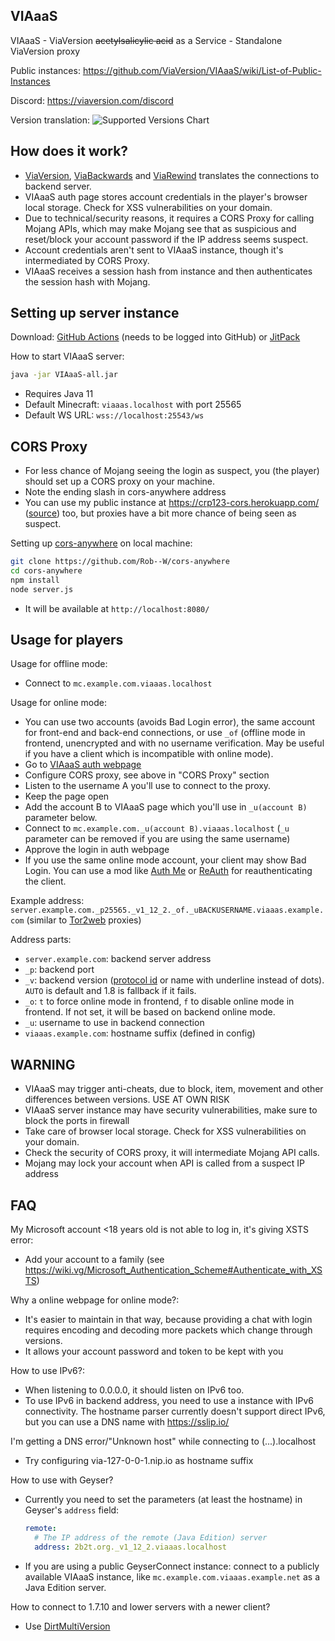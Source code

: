 VIAaaS
---

VIAaaS - ViaVersion ~~acetylsalicylic acid~~ as a Service - Standalone ViaVersion proxy

Public instances: https://github.com/ViaVersion/VIAaaS/wiki/List-of-Public-Instances

Discord: https://viaversion.com/discord

Version translation:
![Supported Versions Chart](https://camo.githubusercontent.com/3c4710d9240ba56d5dea6638f3d2d1f736949b98825492f47a7ba5cdfe950ce8/68747470733a2f2f692e696d6775722e636f6d2f307532305932752e706e67)

## How does it work?
- [ViaVersion](https://viaversion.com), [ViaBackwards](https://viaversion.com/backwards) and [ViaRewind](https://viaversion.com/rewind) translates the connections to backend server.
- VIAaaS auth page stores account credentials in the player's browser local storage. Check for XSS vulnerabilities on your domain.
- Due to technical/security reasons, it requires a CORS Proxy for calling Mojang APIs, which may make Mojang see that
 as suspicious and reset/block your account password if the IP address seems suspect.
- Account credentials aren't sent to VIAaaS instance, though it's intermediated by CORS Proxy.
- VIAaaS receives a session hash from instance and then authenticates the session hash with Mojang.

## Setting up server instance
Download: [GitHub Actions](https://github.com/ViaVersion/VIAaaS/actions) (needs to be logged into GitHub) or [JitPack](https://jitpack.io/com/github/viaversion/viaaas/master-SNAPSHOT/viaaas-master-SNAPSHOT-all.jar)

How to start VIAaaS server:
```sh
java -jar VIAaaS-all.jar
```
- Requires Java 11
- Default Minecraft: ```viaaas.localhost``` with port 25565
- Default WS URL: ```wss://localhost:25543/ws```

## CORS Proxy
- For less chance of Mojang seeing the login as suspect, you (the player) should set up a CORS proxy on your machine.
- Note the ending slash in cors-anywhere address
- You can use my public instance at https://crp123-cors.herokuapp.com/ ([source](https://github.com/creeper123123321/cors-anywhere/)) too,
but proxies have a bit more chance of being seen as suspect.

Setting up [cors-anywhere](https://www.npmjs.com/package/cors-anywhere) on local machine:
```sh
git clone https://github.com/Rob--W/cors-anywhere
cd cors-anywhere
npm install
node server.js
```
- It will be available at ```http://localhost:8080/```

## Usage for players
Usage for offline mode:
- Connect to ```mc.example.com.viaaas.localhost```

Usage for online mode:
- You can use two accounts (avoids Bad Login error), the same account for front-end and back-end connections, or use ```_of```
 (offline mode in frontend, unencrypted and with no username verification. May be useful if you have a client which is incompatible with online mode).
- Go to [VIAaaS auth webpage](https://localhost:25543/)
- Configure CORS proxy, see above in "CORS Proxy" section
- Listen to the username A you'll use to connect to the proxy.
- Keep the page open
- Add the account B to VIAaaS page which you'll use in ```_u(account B)``` parameter below.
- Connect to ```mc.example.com._u(account B).viaaas.localhost``` (```_u``` parameter can be removed if you are using the same username)
- Approve the login in auth webpage
- If you use the same online mode account, your client may show Bad Login. You can use a mod like
  [Auth Me](https://www.curseforge.com/minecraft/mc-mods/auth-me) or [ReAuth](https://www.curseforge.com/minecraft/mc-mods/reauth) for reauthenticating the client.

Example address: ```server.example.com._p25565._v1_12_2._of._uBACKUSERNAME.viaaas.example.com``` (similar to [Tor2web](https://www.tor2web.org/) proxies)

Address parts:
- ```server.example.com```: backend server address
- ```_p```: backend port
- ```_v```: backend version ([protocol id](https://wiki.vg/Protocol_version_numbers) or name with underline instead of dots). ```AUTO``` is default and 1.8 is fallback if it fails.
- ```_o```: ```t``` to force online mode in frontend, ```f``` to disable online mode in frontend. If not set, it will be based on backend online mode.
- ```_u```: username to use in backend connection
- ```viaaas.example.com```: hostname suffix (defined in config)

## WARNING
- VIAaaS may trigger anti-cheats, due to block, item, movement and other differences between versions. USE AT OWN RISK
- VIAaaS server instance may have security vulnerabilities, make sure to block the ports in firewall
- Take care of browser local storage. Check for XSS vulnerabilities on your domain.
- Check the security of CORS proxy, it will intermediate Mojang API calls.
- Mojang may lock your account when API is called from a suspect IP address

## FAQ
My Microsoft account <18 years old is not able to log in, it's giving XSTS error:
- Add your account to a family (see https://wiki.vg/Microsoft_Authentication_Scheme#Authenticate_with_XSTS)

Why a online webpage for online mode?:
- It's easier to maintain in that way, because providing a chat with login requires encoding and decoding more packets which change through versions.
- It allows your account password and token to be kept with you

How to use IPv6?:
- When listening to 0.0.0.0, it should listen on IPv6 too.
- To use IPv6 in backend address, you need to use a instance with IPv6 connectivity. The hostname parser currently doesn't support
 direct IPv6, but you can use a DNS name with https://sslip.io/

I'm getting a DNS error/"Unknown host" while connecting to (...).localhost
- Try configuring via-127-0-0-1.nip.io as hostname suffix

How to use with Geyser?
- Currently you need to set the parameters (at least the hostname) in Geyser's `address` field:
  ```yml
  remote:
    # The IP address of the remote (Java Edition) server
    address: 2b2t.org._v1_12_2.viaaas.localhost
  ```
- If you are using a public GeyserConnect instance: connect to a publicly available VIAaaS instance, like ```mc.example.com.viaaas.example.net``` as a Java Edition server.

How to connect to 1.7.10 and lower servers with a newer client?
- Use [DirtMultiVersion](https://github.com/DirtPowered/DirtMultiversion)
